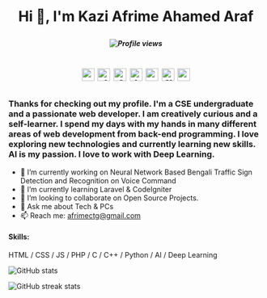 

# <p align='center'>Hi 👋, I'm Kazi Afrime Ahamed Araf  </p>
##### <p align='center'>![Profile views](https://gpvc.arturio.dev/afrimearaf)   </p>
# <p align='center'> [<img src='https://cdn.jsdelivr.net/npm/simple-icons@3.0.1/icons/github.svg' alt='github' height='25'>](https://github.com/afrimearaf)  [<img src='https://cdn.jsdelivr.net/npm/simple-icons@3.0.1/icons/linkedin.svg' alt='linkedin' height='25'>](https://www.linkedin.com/in/afrimearaf/)  [<img src='https://cdn.jsdelivr.net/npm/simple-icons@3.0.1/icons/facebook.svg' alt='facebook' height='25' color='#3b5998'>](https://www.facebook.com/afrime.araf)  [<img src='https://cdn.jsdelivr.net/npm/simple-icons@3.0.1/icons/instagram.svg' alt='instagram' height='25'>](https://www.instagram.com/afrimearaf/)  [<img src='https://cdn.jsdelivr.net/npm/simple-icons@3.0.1/icons/twitter.svg' alt='twitter' height='25'>](https://twitter.com/kazi_afrime)  [<img src='https://cdn.jsdelivr.net/npm/simple-icons@3.0.1/icons/figma.svg' alt='figma' height='25'>](https://www.figma.com/@afrimearaf)  [<img src='https://cdn.jsdelivr.net/npm/simple-icons@3.0.1/icons/dribbble.svg' alt='dribbble' height='25'>](https://dribbble.com/AfrimeAraf)   </p>
### <p >Thanks for checking out my profile. I'm a CSE undergraduate and a passionate web developer. I am creatively curious and a self-learner. I spend my days with my hands in many different areas of web development from back-end programming. I love exploring new technologies and currently learning new skills. AI is my passion. I love to work with Deep Learning.</p>

- 🔭 I’m currently working on  Neural Network Based Bengali Traffic Sign Detection and Recognition on Voice Command
- 🌱 I’m currently learning Laravel & CodeIgniter 
- 👯 I’m looking to collaborate on Open Source Projects.
- 💬 Ask me about Tech & PCs
- 📫 Reach me: [afrimectg@gmail.com](https://afrimectg@gmail.com)

#### Skills:
HTML / CSS / JS / PHP / C / C++ / Python / AI / Deep Learning

![GitHub stats](https://github-readme-stats.vercel.app/api?username=afrimearaf&show_icons=true)  

![GitHub streak stats](https://github-readme-streak-stats.herokuapp.com/?user=afrimearaf)  
